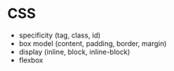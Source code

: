 # CSS

- specificity (tag, class, id)
- box model (content, padding, border, margin)
- display (inline, block, inline-block)
- flexbox
